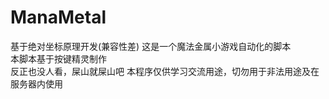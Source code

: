 # ManaMetal
基于绝对坐标原理开发(兼容性差)
这是一个魔法金属小游戏自动化的脚本  
本脚本基于按键精灵制作  
反正也没人看，屎山就屎山吧
本程序仅供学习交流用途，切勿用于非法用途及在服务器内使用
